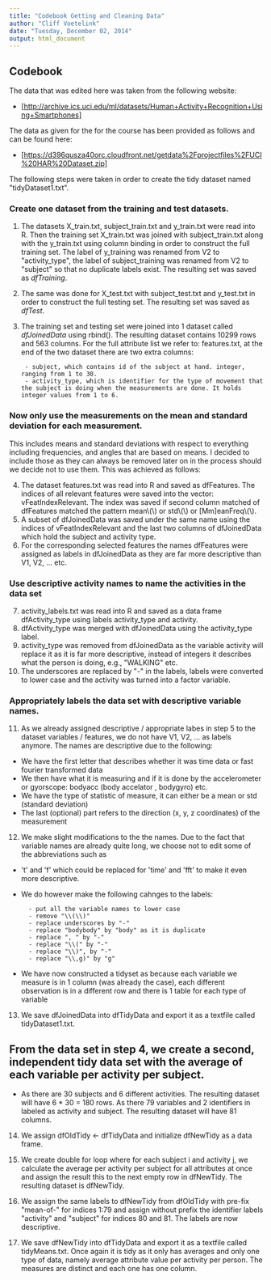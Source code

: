 ```yaml
---
title: "Codebook Getting and Cleaning Data"
author: "Cliff Voetelink"
date: "Tuesday, December 02, 2014"
output: html_document
---
```


## Codebook

The data that was edited here was taken from the following website: 

- [http://archive.ics.uci.edu/ml/datasets/Human+Activity+Recognition+Using+Smartphones]

The data as given for the for the course has been provided as follows and can be found here:

- [https://d396qusza40orc.cloudfront.net/getdata%2Fprojectfiles%2FUCI%20HAR%20Dataset.zip]

The following steps were taken in order to create the tidy dataset named "tidyDataset1.txt".

### Create one dataset from the training and test datasets.

1. The datasets X\_train.txt, subject\_train.txt and y\_train.txt were read into R. Then the training set X\_train.txt was joined with subject\_train.txt along with the y\_train.txt using column binding in order to construct the full training set. The label of y\_training was renamed from V2 to "activity\_type", the label of subject_training was renamed from V2 to "subject" so that no duplicate labels exist. The resulting set was saved as *dfTraining*.
2. The same was done for X\_test.txt with subject\_test.txt and y_test.txt in order to construct the full testing set. The resulting set was saved as *dfTest*.
3. The training set and testing set were joined into 1 dataset called *dfJoinedData* using rbind(). The resulting dataset contains 10299 rows and 563 columns. For the full attribute list we refer to: features.txt, at the end of the two dataset there are two extra columns: 

        - subject, which contains id of the subject at hand. integer, ranging from 1 to 30.
        - activity_type, which is identifier for the type of movement that the subject is doing when the measurements are done. It holds integer values from 1 to 6.

### Now only use the measurements on the mean and standard deviation for each measurement. 
This includes means and standard deviations with respect to everything including frequencies, and angles that are based on means. I decided to include those as they can always be removed later on in the process should we decide not to use them. This was achieved as follows:

4. The dataset features.txt was read into R and saved as dfFeatures. The indices of all relevant features were saved into the vector: vFeatIndexRelevant. The index was saved if second column matched of dfFeatures matched the pattern  mean\\(\\) or std\\(\\) or [Mm]eanFreq\\(\\).
5. A subset of dfJoinedData was saved under the same name using the indices of vFeatIndexRelevant and the last two columns of dfJoinedData which hold the subject and activity type.
6. For the corresponding selected features the names dfFeatures were assigned as labels in dfJoinedData as they are far more descriptive than V1, V2, ... etc.

### Use descriptive activity names to name the activities in the data set

7. activity\_labels.txt was read into R and saved as a data frame dfActivity\_type using labels activity_type and activity. 
8. dfActivity\_type was merged with dfJoinedData using the activity\_type label.
9. activity_type was removed from dfJoinedData as the variable activity will replace it as it is far more descriptive, instead of integers it describes what the person is doing, e.g., "WALKING" etc.
10. The underscores are replaced by "-" in the labels, labels were converted to lower case and the activity was turned into a factor variable.

### Appropriately labels the data set with descriptive variable names. 

11. As we already assigned descriptive / appropriate labes in step 5 to the dataset variables / features, we do not have V1, V2, ... as labels anymore. The names are descriptive due to the following:

- We have the first letter that describes whether it was time data or fast fourier transformed data
- We then have what it is measuring and if it is done by the accelerometer or gyorscope: bodyacc (body accelator , bodygyro) etc.
- We have the type of statistic of measure, it can either be a mean or std (standard deviation)
- The last (optional) part refers to the direction (x, y, z coordinates) of the measurement


12. We make slight modifications to the the names. Due to the fact that variable names are already quite long, we choose not to edit some of the abbreviations such as

- 't' and 'f' which could be replaced for 'time' and 'fft' to make it even more descriptive.
- We do however make the following cahnges to the labels:

        - put all the variable names to lower case
        - remove "\\(\\)"
        - replace underscores by "-"
        - replace "bodybody" by "body" as it is duplicate
        - replace ", " by "-"
        - replace "\\(" by "-"
        - replace "\\)", by "-"
        - replace "\\,g)" by "g"
        
-  We have now constructed a tidyset as because each variable we measure is in 1 column (was already the case), each different observation is in a different row and there is 1 table for each type of variable 

13. We save dfJoinedData into dfTidyData and export it as a textfile called tidyDataset1.txt. 

## From the data set in step 4, we create a second, independent tidy data set with the average of each variable per activity per subject.

- As there are 30 subjects and 6 different activities. The resulting dataset will have 6 * 30 = 180 rows. As there 79 variables and 2 identifiers in labeled as activity and subject. The resulting dataset will have 81 columns. 

14. We assign dfOldTidy <- dfTidyData and initialize dfNewTidy as a data frame. 

15. We create double for loop where for each subject i and activity j, we calculate the average per activity per subject for all attributes at once and assign the result this to the next empty row in dfNewTidy. The resulting dataset is dfNewTidy.

16. We assign the same labels to dfNewTidy from dfOldTidy with pre-fix "mean-of-" for indices 1:79 and assign without prefix the identifier labels "activity" and "subject" for indices 80 and 81. The labels are now descriptive.

17. We save dfNewTidy into dfTidyData and export it as a textfile called tidyMeans.txt. Once again it is tidy as it only has averages and only one type of data, namely average attribute value per activity per person. The measures are distinct and each one has one column.
